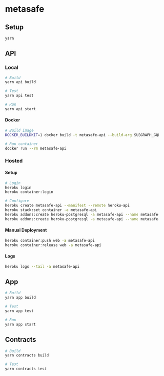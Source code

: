# metasafe

## Setup

```bash
yarn
```

## API

### Local

```bash
# Build
yarn api build

# Test
yarn api test

# Run
yarn api start
```

#### Docker

```bash
# Build image
DOCKER_BUILDKIT=1 docker build -t metasafe-api --build-arg SUBGRAPH_GQL_URL=$SUBGRAPH_GQL_URL .

# Run container
docker run --rm metasafe-api
```

### Hosted

#### Setup

```bash
# Login
heroku login
heroku container:login

# Configure
heroku create metasafe-api --manifest --remote heroku-api
heroku stack:set container -a metasafe-api
heroku addons:create heroku-postgresql -a metasafe-api --name metasafe-api-database --as DATABASE
heroku addons:create heroku-postgresql -a metasafe-api --name metasafe-api-shadow-database --as SHADOW_DATABASE
```

#### Manual Deployment

```bash
heroku container:push web -a metasafe-api
heroku container:release web -a metasafe-api
```

#### Logs

```bash
heroku logs --tail -a metasafe-api
```

## App

```bash
# Build
yarn app build

# Test
yarn app test

# Run
yarn app start
```

## Contracts

```bash
# Build
yarn contracts build

# Test
yarn contracts test
```
